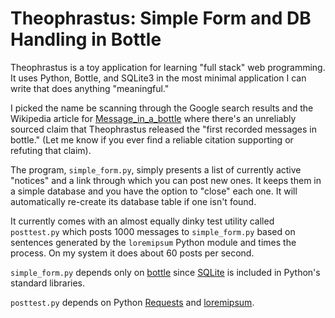 Theophrastus: Simple Form and DB Handling in Bottle
===================================================

Theophrastus is a toy application for learning "full stack" web
programming.  It uses Python, Bottle, and SQLite3 in the most
minimal application I can write that does anything "meaningful."

I picked the name be scanning through the Google search results
and the Wikipedia article for 
[Message_in_a_bottle](http://en.wikipedia.org/wiki/Message_in_a_bottle)
where there's an unreliably sourced claim that Theophrastus released
the "first recorded messages in bottle." (Let me know if you ever find
a reliable citation supporting or refuting that claim).

The program, `simple_form.py`, simply presents a list of currently
active "notices" and a link through which you can post new ones. 
It keeps them in a simple database and you have the option to "close"
each one.  It will automatically re-create its database table if one
isn't found.

It currently comes with an almost equally dinky test utility called
`posttest.py` which posts 1000 messages to `simple_form.py` based
on sentences generated by the `loremipsum` Python module and times
the process. On my system it does about 60 posts per second.

`simple_form.py` depends only on [bottle](http://bottlepy.org/) since
[SQLite](http://www.sqlite.org/) is included in Python's standard
libraries.

`posttest.py` depends on Python [Requests](http://docs.python-requests.org/en/latest/)
and [loremipsum](https://pypi.python.org/pypi/loremipsum/).


